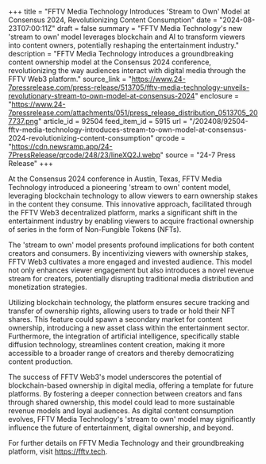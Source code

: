 +++
title = "FFTV Media Technology Introduces 'Stream to Own' Model at Consensus 2024, Revolutionizing Content Consumption"
date = "2024-08-23T07:00:11Z"
draft = false
summary = "FFTV Media Technology's new 'stream to own' model leverages blockchain and AI to transform viewers into content owners, potentially reshaping the entertainment industry."
description = "FFTV Media Technology introduces a groundbreaking content ownership model at the Consensus 2024 conference, revolutionizing the way audiences interact with digital media through the FFTV Web3 platform."
source_link = "https://www.24-7pressrelease.com/press-release/513705/fftv-media-technology-unveils-revolutionary-stream-to-own-model-at-consensus-2024"
enclosure = "https://www.24-7pressrelease.com/attachments/051/press_release_distribution_0513705_207737.png"
article_id = 92504
feed_item_id = 5915
url = "/202408/92504-fftv-media-technology-introduces-stream-to-own-model-at-consensus-2024-revolutionizing-content-consumption"
qrcode = "https://cdn.newsramp.app/24-7PressRelease/qrcode/248/23/lineXQ2J.webp"
source = "24-7 Press Release"
+++

<p>At the Consensus 2024 conference in Austin, Texas, FFTV Media Technology introduced a pioneering 'stream to own' content model, leveraging blockchain technology to allow viewers to earn ownership stakes in the content they consume. This innovative approach, facilitated through the FFTV Web3 decentralized platform, marks a significant shift in the entertainment industry by enabling viewers to acquire fractional ownership of series in the form of Non-Fungible Tokens (NFTs).</p><p>The 'stream to own' model presents profound implications for both content creators and consumers. By incentivizing viewers with ownership stakes, FFTV Web3 cultivates a more engaged and invested audience. This model not only enhances viewer engagement but also introduces a novel revenue stream for creators, potentially disrupting traditional media distribution and monetization strategies.</p><p>Utilizing blockchain technology, the platform ensures secure tracking and transfer of ownership rights, allowing users to trade or hold their NFT shares. This feature could spawn a secondary market for content ownership, introducing a new asset class within the entertainment sector. Furthermore, the integration of artificial intelligence, specifically stable diffusion technology, streamlines content creation, making it more accessible to a broader range of creators and thereby democratizing content production.</p><p>The success of FFTV Web3's model underscores the potential of blockchain-based ownership in digital media, offering a template for future platforms. By fostering a deeper connection between creators and fans through shared ownership, this model could lead to more sustainable revenue models and loyal audiences. As digital content consumption evolves, FFTV Media Technology's 'stream to own' model may significantly influence the future of entertainment, digital ownership, and beyond.</p><p>For further details on FFTV Media Technology and their groundbreaking platform, visit <a href='https://fftv.tech' rel='nofollow' target='_blank'>https://fftv.tech</a>.</p>